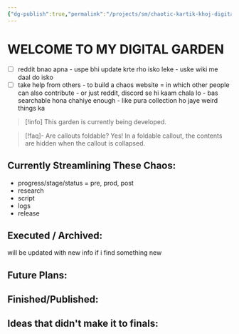 ```yaml
---
{"dg-publish":true,"permalink":"/projects/sm/chaotic-kartik-khoj-digital-garden-homepage/","tags":["gardenEntry"],"created":"2025-02-17T20:45:20.305+05:30","updated":"2025-03-03T22:34:41.515+05:30"}
---
```


# WELCOME TO MY DIGITAL GARDEN 

- [ ] reddit bnao apna - uspe bhi update krte rho isko leke - uske wiki me daal do isko
- [ ] take help from others - to build a chaos website = in which other people can also contribute - or just reddit, discord se hi kaam chala lo - bas searchable hona chahiye enough - like pura collection ho jaye weird things ka

> [!info]
> This garden is currently being developed. 


> [!faq]- Are callouts foldable?
> Yes! In a foldable callout, the contents are hidden when the callout is collapsed.


## Currently Streamlining These Chaos:

- progress/stage/status = pre, prod, post
- research
- script
- logs
- release


## Executed / Archived:
will be updated with new info if i find something new


## Future Plans:


## Finished/Published:


##  Ideas that didn't make it to finals:

